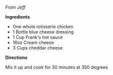 *From Jeff*

**Ingredients**

* One whole rotisserie chicken
* 1 Bottle blue cheese dressing
* 1 Cup Frank's hot sauce
* 16oz Cream cheese
* 3 Cups cheddar cheese

**Directions**

Mix it up and cook for 30 minutes at 350 degrees

